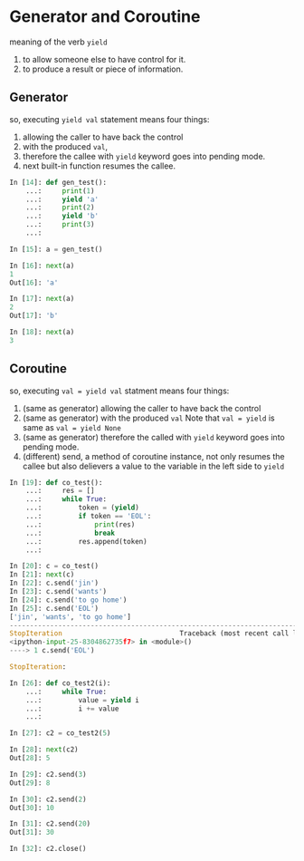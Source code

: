 # Generator and Coroutine

meaning of the verb `yield`
1. to allow someone else to have control for it.
1. to produce a result or piece of information.


## Generator

so, executing `yield val` statement means four things:
1. allowing the caller to have back the control
1. with the produced `val`,
1. therefore the callee with `yield` keyword goes into pending mode.
1. next built-in function resumes the callee.

```python
In [14]: def gen_test():
    ...:     print(1)
    ...:     yield 'a'
    ...:     print(2)
    ...:     yield 'b'
    ...:     print(3)
    ...:     

In [15]: a = gen_test()

In [16]: next(a)
1
Out[16]: 'a'

In [17]: next(a)
2
Out[17]: 'b'

In [18]: next(a)
3
```


## Coroutine

so, executing `val = yield val` statment means four things:
1. (same as generator) allowing the caller to have back the control
1. (same as generator) with the produced `val` 
   Note that `val = yield` is same as `val = yield None`
1. (same as generator) therefore the called with `yield` keyword goes into pending mode.
1. (different) send, a method of coroutine instance, not only resumes the callee
   but also delievers a value to the variable in the left side to `yield`

```python
In [19]: def co_test():
    ...:     res = []
    ...:     while True:
    ...:         token = (yield)
    ...:         if token == 'EOL':
    ...:             print(res)
    ...:             break
    ...:         res.append(token)
    ...:         

In [20]: c = co_test()
In [21]: next(c)
In [22]: c.send('jin')
In [23]: c.send('wants')
In [24]: c.send('to go home')
In [25]: c.send('EOL')
['jin', 'wants', 'to go home']
---------------------------------------------------------------------------
StopIteration                             Traceback (most recent call last)
<ipython-input-25-8304862735f7> in <module>()
----> 1 c.send('EOL')

StopIteration: 
```

```python
In [26]: def co_test2(i):
    ...:     while True:
    ...:         value = yield i
    ...:         i += value
    ...:         

In [27]: c2 = co_test2(5)

In [28]: next(c2)
Out[28]: 5

In [29]: c2.send(3)
Out[29]: 8

In [30]: c2.send(2)
Out[30]: 10

In [31]: c2.send(20)
Out[31]: 30

In [32]: c2.close()
```
